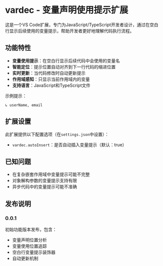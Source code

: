 # vardec - 变量声明使用提示扩展

这是一个VS Code扩展，专门为JavaScript/TypeScript开发者设计，通过在空白行显示后续使用的变量提示，帮助开发者更好地理解代码执行流程。

## 功能特性

- **变量使用提示**：在空白行显示后续代码中会使用的变量名
- **智能定位**：提示位置自动对齐到下一行代码的缩进位置
- **实时更新**：当代码修改时自动更新提示
- **作用域感知**：只显示当前作用域内的变量
- **支持语言**：JavaScript和TypeScript文件

示例提示：

```
↳ userName, email
```

## 扩展设置

此扩展提供以下配置选项（在`settings.json`中设置）：

- `vardec.autoInsert`：是否自动插入变量提示（默认：true）

## 已知问题

- 在复杂嵌套作用域中变量提示可能不完整
- 对象解构参数的变量提示支持有限
- 异步代码中的变量提示可能不准确

## 发布说明

### 0.0.1

初始功能版本发布，包含：

- 变量声明位置分析
- 变量使用位置追踪
- 空白行变量提示装饰器
- 自动更新机制
